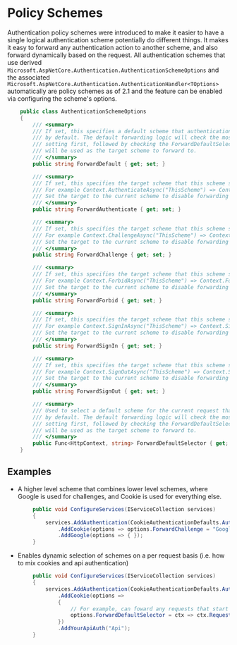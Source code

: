 # Policy Schemes

Authentication policy schemes were introduced to make it easier to have a single logical authentication scheme potentially do different things. It makes it easy to forward any authentication action to another scheme, and also forward dynamically based on the request.
All authentication schemes that use derived `Microsoft.AspNetCore.Authentication.AuthenticationSchemeOptions` and the associated `Microsoft.AspNetCore.Authentication.AuthenticationHandler<TOptions>` automatically are policy schemes as of 2.1 and the feature can be enabled via configuring the scheme's options.

```C#
    public class AuthenticationSchemeOptions
    {
        /// <summary>
        /// If set, this specifies a default scheme that authentication handlers should forward all authentication operations to
        /// by default. The default forwarding logic will check the most specific ForwardAuthenticate/Challenge/Forbid/SignIn/SignOut 
        /// setting first, followed by checking the ForwardDefaultSelector, followed by ForwardDefault. The first non null result
        /// will be used as the target scheme to forward to.
        /// </summary>
        public string ForwardDefault { get; set; }

        /// <summary>
        /// If set, this specifies the target scheme that this scheme should forward AuthenticateAsync calls to.
        /// For example Context.AuthenticateAsync("ThisScheme") => Context.AuthenticateAsync("ForwardAuthenticateValue");
        /// Set the target to the current scheme to disable forwarding and allow normal processing.
        /// </summary>
        public string ForwardAuthenticate { get; set; }

        /// <summary>
        /// If set, this specifies the target scheme that this scheme should forward ChallengeAsync calls to.
        /// For example Context.ChallengeAsync("ThisScheme") => Context.ChallengeAsync("ForwardChallengeValue");
        /// Set the target to the current scheme to disable forwarding and allow normal processing.
        /// </summary>
        public string ForwardChallenge { get; set; }

        /// <summary>
        /// If set, this specifies the target scheme that this scheme should forward ForbidAsync calls to.
        /// For example Context.ForbidAsync("ThisScheme") => Context.ForbidAsync("ForwardForbidValue");
        /// Set the target to the current scheme to disable forwarding and allow normal processing.
        /// </summary>
        public string ForwardForbid { get; set; }

        /// <summary>
        /// If set, this specifies the target scheme that this scheme should forward SignInAsync calls to.
        /// For example Context.SignInAsync("ThisScheme") => Context.SignInAsync("ForwardSignInValue");
        /// Set the target to the current scheme to disable forwarding and allow normal processing.
        /// </summary>
        public string ForwardSignIn { get; set; }

        /// <summary>
        /// If set, this specifies the target scheme that this scheme should forward SignOutAsync calls to.
        /// For example Context.SignOutAsync("ThisScheme") => Context.SignInAsync("ForwardSignOutValue");
        /// Set the target to the current scheme to disable forwarding and allow normal processing.
        /// </summary>
        public string ForwardSignOut { get; set; }

        /// <summary>
        /// Used to select a default scheme for the current request that authentication handlers should forward all authentication operations to
        /// by default. The default forwarding logic will check the most specific ForwardAuthenticate/Challenge/Forbid/SignIn/SignOut 
        /// setting first, followed by checking the ForwardDefaultSelector, followed by ForwardDefault. The first non null result
        /// will be used as the target scheme to forward to.
        /// </summary>
        public Func<HttpContext, string> ForwardDefaultSelector { get; set; }
    }
```



## Examples
* A higher level scheme that combines lower level schemes, where Google is used for challenges, and Cookie is used for everything else.

```C#
        public void ConfigureServices(IServiceCollection services)
        {
            services.AddAuthentication(CookieAuthenticationDefaults.AuthenticationScheme)
                .AddCookie(options => options.ForwardChallenge = "Google")
                .AddGoogle(options => { });
        }
```

* Enables dynamic selection of schemes on a per request basis (i.e. how to mix cookies and api authentication)

```C#
        public void ConfigureServices(IServiceCollection services)
        {
            services.AddAuthentication(CookieAuthenticationDefaults.AuthenticationScheme)
                .AddCookie(options =>
                {
                    // For example, can foward any requests that start with /api to the api scheme
                    options.ForwardDefaultSelector = ctx => ctx.Request.Path.StartsWithSegments("/api") ? "Api" : null;
                })
                .AddYourApiAuth("Api");
        }
```
